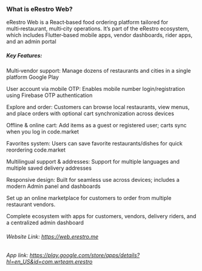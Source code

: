  
### What is eRestro Web?
eRestro Web is a React‑based food ordering platform tailored for multi‑restaurant, multi‑city operations. It’s part of the eRestro ecosystem, which includes Flutter‑based mobile apps, vendor dashboards, rider apps, and an admin portal 

##### Key Features:
Multi‑vendor support: Manage dozens of restaurants and cities in a single platform 
Google Play 

User account via mobile OTP: Enables mobile number login/registration using Firebase OTP authentication  

Explore and order: Customers can browse local restaurants, view menus, and place orders with optional cart synchronization across devices  

Offline & online cart: Add items as a guest or registered user; carts sync when you log in 
code.market 

Favorites system: Users can save favorite restaurants/dishes for quick reordering 
code.market 

Multilingual support & addresses: Support for multiple languages and multiple saved delivery addresses  

Responsive design: Built for seamless use across devices; includes a modern Admin panel and dashboards   

Set up an online marketplace for customers to order from multiple restaurant vendors.

Complete ecosystem with apps for customers, vendors, delivery riders, and a centralized admin dashboard


###### Website Link: https://web.erestro.me
###### App link: https://play.google.com/store/apps/details?hl=en_US&id=com.wrteam.erestro